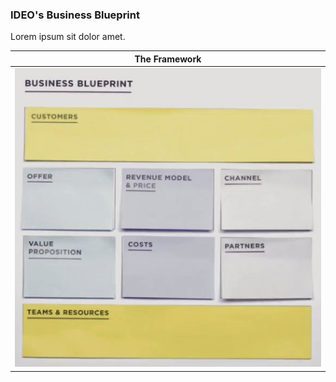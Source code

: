 ### IDEO's Business Blueprint

Lorem ipsum sit dolor amet. 

| The Framework |
|---|
| ![](../images/businessblueprint.png) |
